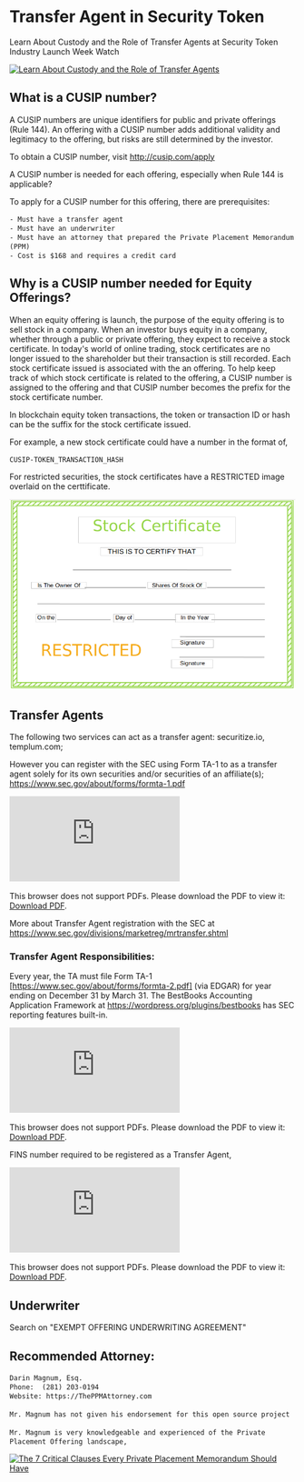 # Transfer Agent in Security Token
Learn About Custody and the Role of Transfer Agents at Security Token Industry Launch Week
Watch

[![Learn About Custody and the Role of Transfer Agents](https://i.ytimg.com/vi/wYT-562QoyU/hqdefault.jpg)](https://www.youtube.com/watch?v=3doHu_st3QY)

## What is a CUSIP number?
A CUSIP numbers are unique identifiers for public and private offerings (Rule 144). An offering with a CUSIP number adds additional validity and legitimacy to the offering, but risks are still determined by the investor.

To obtain a CUSIP number, visit http://cusip.com/apply

A CUSIP number is needed for each offering, especially when Rule 144 is applicable?

To apply for a CUSIP number for this offering, there are prerequisites:

    - Must have a transfer agent
    - Must have an underwriter
    - Must have an attorney that prepared the Private Placement Memorandum (PPM)
    - Cost is $168 and requires a credit card

## Why is a CUSIP number needed for Equity Offerings?
When an equity offering is launch, the purpose of the equity offering is to sell stock in a company. When an investor buys equity in a company, whether through a public or private offering, they expect to receive a stock certificate. In today's world of online trading, stock certificates are no longer issued to the shareholder but their transaction is still recorded. Each stock certificate issued is associated with the an offering. To help keep track of which stock certificate is related to the offering, a CUSIP number is assigned to the offering and that CUSIP number becomes the prefix for the stock certificate number. 

In blockchain equity token transactions, the token or transaction ID or hash can be the suffix for the stock certificate issued.

For example, a new stock certificate could have a number in the format of,

    CUSIP-TOKEN_TRANSACTION_HASH

For restricted securities, the stock certificates have a RESTRICTED image overlaid on the certtificate.

![Restricted Stock Certificate](assets/stockcertificate-restricted.png)

## Transfer Agents
The following two services can act as a transfer agent: securitize.io, templum.com; 

However you can register with the SEC using Form TA-1 to  as a transfer agent solely for its own securities and/or securities of an affiliate(s); https://www.sec.gov/about/forms/formta-1.pdf


<object data="https://www.sec.gov/about/forms/formta-1.pdf" type="application/pdf" width="700px" height="700px">
    <embed src="https://www.sec.gov/about/forms/formta-1.pdf">
        <p>This browser does not support PDFs. Please download the PDF to view it: <a href="https://www.sec.gov/about/forms/formta-1.pdf">Download PDF</a>.</p>
    </embed>
</object>


More about Transfer Agent registration with the SEC at https://www.sec.gov/divisions/marketreg/mrtransfer.shtml

### Transfer Agent Responsibilities:
Every year, the TA must file Form TA-1 [https://www.sec.gov/about/forms/formta-2.pdf] (via EDGAR) for year ending on December 31 by March 31. The BestBooks Accounting Application Framework at https://wordpress.org/plugins/bestbooks has SEC reporting features built-in.

<object data="https://www.sec.gov/about/forms/formta-2.pdf" type="application/pdf" width="700px" height="700px">
    <embed src="https://www.sec.gov/about/forms/formta-2.pdf">
        <p>This browser does not support PDFs. Please download the PDF to view it: <a href="https://www.sec.gov/about/forms/formta-2.pdf">Download PDF</a>.</p>
    </embed>
</object>


FINS number required to be registered as a Transfer Agent,

<object data="https://www.dtcc.com/~/media/Files/Downloads/Settlement-Asset-Services/agent%20services/FINS%20Form" type="application/pdf" width="700px" height="700px">
    <embed src="https://www.dtcc.com/~/media/Files/Downloads/Settlement-Asset-Services/agent%20services/FINS%20Form">
        <p>This browser does not support PDFs. Please download the PDF to view it: <a href="https://www.dtcc.com/~/media/Files/Downloads/Settlement-Asset-Services/agent%20services/FINS%20Form">Download PDF</a>.</p>
    </embed>
</object>


## Underwriter
Search on "EXEMPT OFFERING UNDERWRITING AGREEMENT"

## Recommended Attorney:

    Darin Magnum, Esq.
    Phone:  (281) 203-0194
    Website: https://ThePPMAttorney.com
    
    Mr. Magnum has not given his endorsement for this open source project

    Mr. Magnum is very knowledgeable and experienced of the Private Placement Offering landscape,


[![The 7 Critical Clauses Every Private Placement Memorandum Should Have](https://i.ytimg.com/vi/DWYZ81EZ6Yk/hqdefault.jpg)](https://www.youtube.com/watch?v=DWYZ81EZ6Yk)